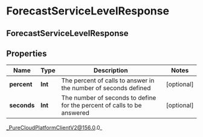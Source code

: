 # ForecastServiceLevelResponse

## ForecastServiceLevelResponse

## Properties

|Name | Type | Description | Notes|
|------------ | ------------- | ------------- | -------------|
| **percent** | **Int** | The percent of calls to answer in the number of seconds defined | [optional] |
| **seconds** | **Int** | The number of seconds to define for the percent of calls to be answered | [optional] |



_PureCloudPlatformClientV2@156.0.0_
